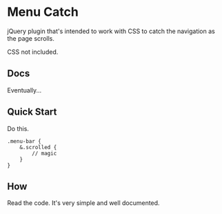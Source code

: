 Menu Catch
==========
jQuery plugin that's intended to work with CSS to catch the navigation as the page scrolls.

CSS not included.

## Docs
Eventually...

## Quick Start
Do this.

	.menu-bar {
		&.scrolled {
			// magic
		}
	}

## How
Read the code. It's very simple and well documented.
